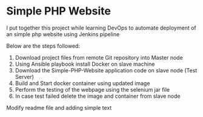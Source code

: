 # Simple PHP Website

I put together this project while learning DevOps to automate deployment of  an simple php website using Jenkins pipeline

Below are the steps followed:

1. Download project files from remote Git repository into Master node
2. Using Ansible playbook install Docker on slave machine 
3. Download the Simple-PHP-Website application code on slave node (Test Server)
4. Build and Start docker container using updated image
5. Perform the testing of the webpage using the selenium jar file
6. In case test failed delete the image and container from slave node

Modify readme file and adding simple text
